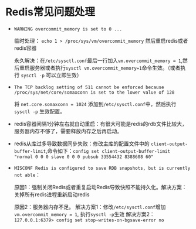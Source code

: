 # Redis常见问题处理

* `WARNING overcommit_memory is set to 0 ...` 

    临时处理： `echo 1 > /proc/sys/vm/overcommit_memory` 然后重启redis或者redis容器

    永久解决：在`/etc/sysctl.conf`最后一行加入`vm.overcommit_memory = 1`,然后重启服务器或者执行`sysctl vm.overcommit_memory=1`命令生效。（或者执行 `sysctl -p` 可以立即生效）

* `The TCP backlog setting of 511 cannot be enforced because /proc/sys/net/core/somaxconn is set to the lower value of 128`

    将 `net.core.somaxconn = 1024` 添加到`/etc/sysctl.conf`中，然后执行 `sysctl -p` 生效配置。

* redis容器间隔1分钟左右就自动重启：有很大可能是redis的rdb文件比较大，服务器内存不够了，需要释放内存之后再启动。

* redis从库过多导致数据同步失败：修改主库的配置文件中的 `client-output-buffer-limit`,命令如下：`config set client-output-buffer-limit "normal 0 0 0 slave 0 0 0 pubsub 33554432 8388608 60"`

* `MISCONF Redis is configured to save RDB snapshots, but is currently not able`：

    原因1：强制关闭Redis或者重复启动Redis导致快照不能持久化。解决方案：关掉所有redis进程重新启动redis

    原因2：服务器内存不足。
    解决方案1：修改`/etc/sysctl.conf`增加`vm.overcommit_memory = 1`, 执行`sysctl -p`生效
    解决方案2：`127.0.0.1:6379> config set stop-writes-on-bgsave-error no`

